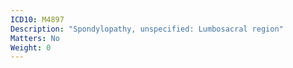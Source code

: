 ```yaml
---
ICD10: M4897
Description: "Spondylopathy, unspecified: Lumbosacral region"
Matters: No
Weight: 0
---
```


